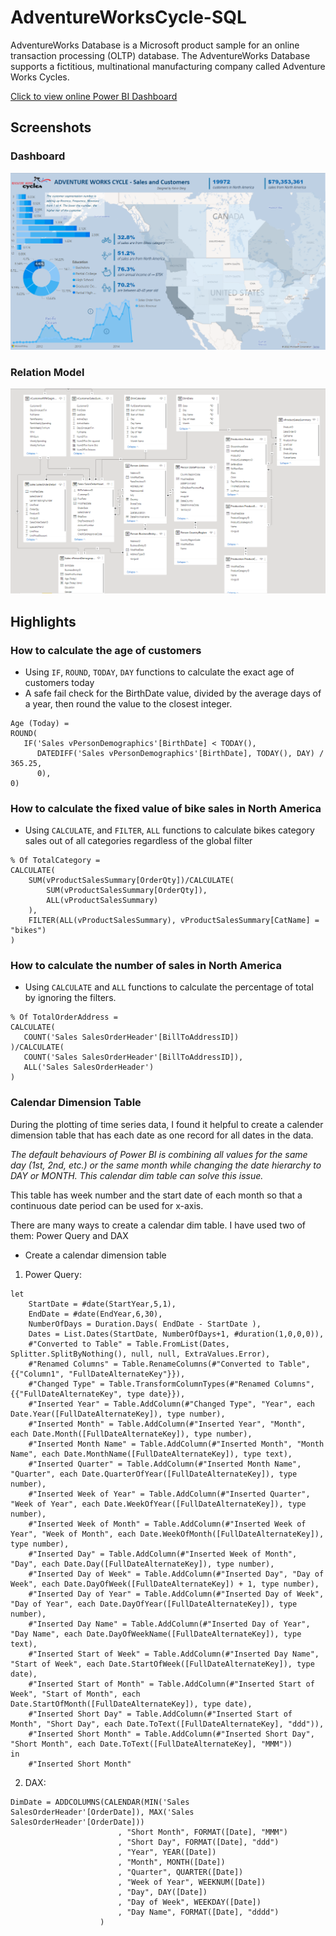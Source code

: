 # AdventureWorksCycle-SQL

AdventureWorks Database is a Microsoft product sample for an online transaction processing (OLTP) database. The AdventureWorks Database supports a fictitious, multinational manufacturing company called Adventure Works Cycles. 

[Click to view online Power BI Dashboard](https://app.powerbi.com/view?r=eyJrIjoiMzk4MzQzZTgtNDJhZC00MGZmLWExNTAtNzliNTQ4MDExODM1IiwidCI6ImZiNjNlMDc5LWY3ODktNGFlNS1iY2Y5LTk0MDQ5NWRlYzhlNiJ9&pageName=ReportSection)

## Screenshots

### Dashboard

<img src="https://github.com/kk-deng/AdventureWorksCycle-SQL/blob/main/screenshots/dashboard.png">

### Relation Model
<img src="https://github.com/kk-deng/AdventureWorksCycle-SQL/blob/main/screenshots/relationdiagram.png">

## Highlights

### How to calculate the age of customers

* Using `IF`, `ROUND`, `TODAY`, `DAY` functions to calculate the exact age of customers today
* A safe fail check for the BirthDate value, divided by the average days of a year, then round the value to the closest integer.
   
```excel
Age (Today) = 
ROUND(
   IF('Sales vPersonDemographics'[BirthDate] < TODAY(), 
      DATEDIFF('Sales vPersonDemographics'[BirthDate], TODAY(), DAY) / 365.25, 
      0), 
0)
```

### How to calculate the fixed value of bike sales in North America

* Using `CALCULATE`, and `FILTER`, `ALL` functions to calculate bikes category sales out of all categories regardless of the global filter

```excel
% Of TotalCategory = 
CALCULATE(
    SUM(vProductSalesSummary[OrderQty])/CALCULATE(
        SUM(vProductSalesSummary[OrderQty]),
        ALL(vProductSalesSummary)
    ),
    FILTER(ALL(vProductSalesSummary), vProductSalesSummary[CatName] = "bikes")
)
```

### How to calculate the number of sales in North America

* Using `CALCULATE` and `ALL` functions to calculate the percentage of total by ignoring the filters.

```excel
% Of TotalOrderAddress = 
CALCULATE(
   COUNT('Sales SalesOrderHeader'[BillToAddressID])
)/CALCULATE(
   COUNT('Sales SalesOrderHeader'[BillToAddressID]),
   ALL('Sales SalesOrderHeader')
)
```

### Calendar Dimension Table

During the plotting of time series data, I found it helpful to create a calender dimension table that has each date as one record for all dates in the data.

   *The default behaviours of Power BI is combining all values for the same day (1st, 2nd, etc.) or the same month while changing the date hierarchy to DAY or MONTH. This calendar dim table can solve this issue.*

This table has week number and the start date of each month so that a continuous date period can be used for x-axis.

There are many ways to create a calendar dim table. I have used two of them: Power Query and DAX

* Create a calendar dimension table

1. Power Query:

```
let
    StartDate = #date(StartYear,5,1),
    EndDate = #date(EndYear,6,30),
    NumberOfDays = Duration.Days( EndDate - StartDate ),
    Dates = List.Dates(StartDate, NumberOfDays+1, #duration(1,0,0,0)),
    #"Converted to Table" = Table.FromList(Dates, Splitter.SplitByNothing(), null, null, ExtraValues.Error),
    #"Renamed Columns" = Table.RenameColumns(#"Converted to Table",{{"Column1", "FullDateAlternateKey"}}),
    #"Changed Type" = Table.TransformColumnTypes(#"Renamed Columns",{{"FullDateAlternateKey", type date}}),
    #"Inserted Year" = Table.AddColumn(#"Changed Type", "Year", each Date.Year([FullDateAlternateKey]), type number),
    #"Inserted Month" = Table.AddColumn(#"Inserted Year", "Month", each Date.Month([FullDateAlternateKey]), type number),
    #"Inserted Month Name" = Table.AddColumn(#"Inserted Month", "Month Name", each Date.MonthName([FullDateAlternateKey]), type text),
    #"Inserted Quarter" = Table.AddColumn(#"Inserted Month Name", "Quarter", each Date.QuarterOfYear([FullDateAlternateKey]), type number),
    #"Inserted Week of Year" = Table.AddColumn(#"Inserted Quarter", "Week of Year", each Date.WeekOfYear([FullDateAlternateKey]), type number),
    #"Inserted Week of Month" = Table.AddColumn(#"Inserted Week of Year", "Week of Month", each Date.WeekOfMonth([FullDateAlternateKey]), type number),
    #"Inserted Day" = Table.AddColumn(#"Inserted Week of Month", "Day", each Date.Day([FullDateAlternateKey]), type number),
    #"Inserted Day of Week" = Table.AddColumn(#"Inserted Day", "Day of Week", each Date.DayOfWeek([FullDateAlternateKey]) + 1, type number),
    #"Inserted Day of Year" = Table.AddColumn(#"Inserted Day of Week", "Day of Year", each Date.DayOfYear([FullDateAlternateKey]), type number),
    #"Inserted Day Name" = Table.AddColumn(#"Inserted Day of Year", "Day Name", each Date.DayOfWeekName([FullDateAlternateKey]), type text),
    #"Inserted Start of Week" = Table.AddColumn(#"Inserted Day Name", "Start of Week", each Date.StartOfWeek([FullDateAlternateKey]), type date),
    #"Inserted Start of Month" = Table.AddColumn(#"Inserted Start of Week", "Start of Month", each Date.StartOfMonth([FullDateAlternateKey]), type date),
    #"Inserted Short Day" = Table.AddColumn(#"Inserted Start of Month", "Short Day", each Date.ToText([FullDateAlternateKey], "ddd")),
    #"Inserted Short Month" = Table.AddColumn(#"Inserted Short Day", "Short Month", each Date.ToText([FullDateAlternateKey], "MMM"))
in
    #"Inserted Short Month"
```

2. DAX: 

```
DimDate = ADDCOLUMNS(CALENDAR(MIN('Sales SalesOrderHeader'[OrderDate]), MAX('Sales SalesOrderHeader'[OrderDate]))
                        , "Short Month", FORMAT([Date], "MMM")
                        , "Short Day", FORMAT([Date], "ddd")
                        , "Year", YEAR([Date])
                        , "Month", MONTH([Date])
                        , "Quarter", QUARTER([Date])
                        , "Week of Year", WEEKNUM([Date])
                        , "Day", DAY([Date])
                        , "Day of Week", WEEKDAY([Date])
                        , "Day Name", FORMAT([Date], "dddd")
                    )
```
